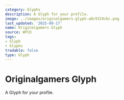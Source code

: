 ```yaml
---
category: Glyphs
description: A Glyph for your profile.
image: ../images/originalgamers-glyph-a0c9319cbc.png
last_updated: '2025-09-17'
name: Originalgamers Glyph
source: WFCD
tags:
- Glyph
- Glyphs
tradable: false
type: Glyph
---
```


# Originalgamers Glyph

A Glyph for your profile.

